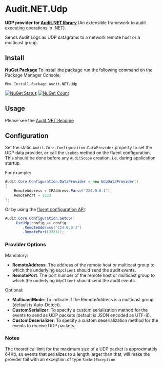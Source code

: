 ﻿# Audit.NET.Udp
**UDP provider for [Audit.NET library](https://github.com/thepirat000/Audit.NET)** (An extensible framework to audit executing operations in .NET).

Sends Audit Logs as UDP datagrams to a network remote host or a multicast group.

## Install

**NuGet Package** 
To install the package run the following command on the Package Manager Console:

```
PM> Install-Package Audit.NET.Udp
```

[![NuGet Status](https://img.shields.io/nuget/v/Audit.NET.Udp.svg?style=flat)](https://www.nuget.org/packages/Audit.NET.Udp/)
[![NuGet Count](https://img.shields.io/nuget/dt/Audit.NET.Udp.svg)](https://www.nuget.org/packages/Audit.NET.Udp/)

## Usage
Please see the [Audit.NET Readme](https://github.com/thepirat000/Audit.NET#usage)

## Configuration
Set the static `Audit.Core.Configuration.DataProvider` property to set the UDP data provider, or call the `UseUdp` method on the fluent configuration. This should be done before any `AuditScope` creation, i.e. during application startup.

For example:
```c#
Audit.Core.Configuration.DataProvider = new UdpDataProvider()
{
    RemoteAddress = IPAddress.Parse("224.0.0.1"),
    RemotePort = 3333
};
```

Or by using the [fluent configuration API](https://github.com/thepirat000/Audit.NET#configuration-fluent-api):
```c#
Audit.Core.Configuration.Setup()
    .UseUdp(config => config
        .RemoteAddress("224.0.0.1")
        .RemotePort(3333));
```

### Provider Options

Mandatory:
- **RemoteAddress**: The address of the remote host or multicast group to which the underlying `UdpClient` should send the audit events.
- **RemotePort**: The port number of the remote host or multicast group to which the underlying `UdpClient` should send the audit events.

Optional:
- **MulticastMode**: To indicate if the RemoteAddress is a multicast group (default is Auto-Detect).
- **CustomSerializer**: To specify a custom serialization method for the events to send as UDP packets (default is JSON encoded as UTF-8).
- **CustomDeserializer**: To specify a custom deserialization method for the events to receive UDP packets.

### Notes

The theoretical limit for the maximum size of a UDP packet is approximately 64Kb, so events that serializes to a length larger than that, will make the provider fail with an exception of type `SocketException`.

